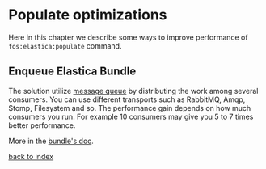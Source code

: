 Populate optimizations
======================

Here in this chapter we describe some ways to improve performance of `fos:elastica:populate` command. 

Enqueue Elastica Bundle
-----------------------

The solution utilize [message queue](https://en.wikipedia.org/wiki/Message_queue) by distributing the work among several consumers.
You can use different transports such as RabbitMQ, Amqp, Stomp, Filesystem and so.
The performance gain depends on how much consumers you run. 
For example 10 consumers may give you 5 to 7 times better performance.

More in the [bundle's doc](https://github.com/php-enqueue/enqueue-elastica-bundle).

[back to index](../index.md)
